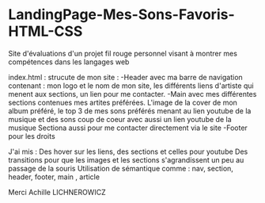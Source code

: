 ﻿# LandingPage-Mes-Sons-Favoris-HTML-CSS

Site d'évaluations d'un projet fil rouge personnel visant à montrer mes compétences dans les langages web

index.html : strucute de mon site : 
-Header avec ma barre de navigation contenant : mon logo et le nom de mon site, les différents liens d'artiste qui menent aux sections, un lien pour me contacter. 
-Main avec mes différentes sections contenues mes artites préférées. L'image de la cover de mon album préféré, le top 3 de mes sons préférés menant au lien youtube de la musique et des sons coup de coeur avec aussi un lien youtube de la musique Sectiona aussi pour me contacter directement via le site 
-Footer pour les droits

J'ai mis : Des hover sur les liens, des sections et celles pour youtube Des transitions pour que les images et les sections s'agrandissent un peu au passage de la souris Utilisation de sémantique comme : nav, section, header, footer, main , article

Merci Achille LICHNEROWICZ
